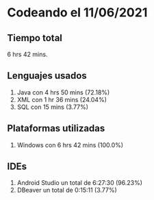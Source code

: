 # Codeando el 11/06/2021

## Tiempo total
6 hrs 42 mins.

## Lenguajes usados
1. Java con 4 hrs 50 mins (72.18%)
1. XML con 1 hr 36 mins (24.04%)
1. SQL con 15 mins (3.77%)

## Plataformas utilizadas
1. Windows con 6 hrs 42 mins (100.0%)

## IDEs
1. Android Studio un total de 6:27:30 (96.23%)
1. DBeaver un total de 0:15:11 (3.77%)
